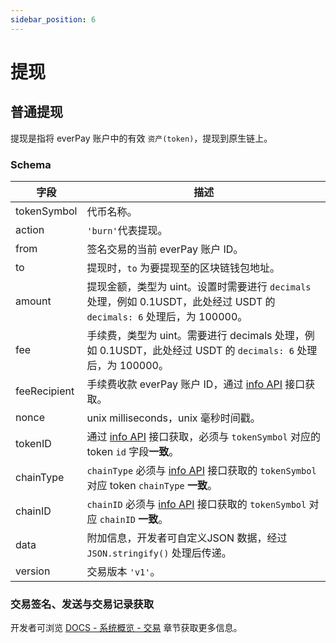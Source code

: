 ```yaml
---
sidebar_position: 6
---
```


# 提现

## 普通提现

提现是指将 everPay 账户中的有效 `资产(token)`，提现到原生链上。

### Schema

|字段|描述|
|---|---|
|tokenSymbol|代币名称。|
|action|`'burn'`代表提现。|
|from|签名交易的当前 everPay 账户 ID。|
|to|提现时，`to` 为要提现至的区块链钱包地址。|
|amount|提现金额，类型为 uint。设置时需要进行 `decimals` 处理，例如 0.1USDT，此处经过 USDT 的 `decimals: 6` 处理后，为 100000。|
|fee| 手续费，类型为 uint。需要进行 decimals 处理，例如 0.1USDT，此处经过 USDT 的 `decimals: 6` 处理后，为 100000。|
|feeRecipient|手续费收款 everPay 账户 ID，通过 [info API](../server-api/basic-api/info) 接口获取。|
|nonce|unix milliseconds，unix 毫秒时间戳。|
|tokenID|通过 [info API](../server-api/basic-api/info) 接口获取，必须与 `tokenSymbol` 对应的 token `id` 字段**一致**。|
|chainType|`chainType` 必须与 [info API](../server-api/basic-api/info) 接口获取的 `tokenSymbol` 对应 token `chainType` **一致**。|
|chainID|`chainID` 必须与 [info API](../server-api/basic-api/info) 接口获取的 `tokenSymbol` 对应 `chainID` **一致**。|
|data|附加信息，开发者可自定义JSON 数据，经过 `JSON.stringify()` 处理后传递。|
|version|交易版本 `'v1'`。|

### 交易签名、发送与交易记录获取

开发者可浏览 [DOCS - 系统概览 - 交易](./transaction#messagedata) 章节获取更多信息。